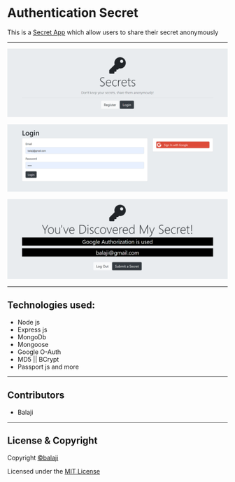 # Authentication Secret

This is a [Secret App](https://authenticationsecret.onrender.com/) which allow users to share their secret anonymously

---

<p align="center">
<img src="images/secrets.png">
</p>

<p align="center">
<img src="images/secrets-login.png">
</p>

<p align="center">
<img src="images/secrets-content.png">
</p>

---

## Technologies used:

- Node js
- Express js
- MongoDb
- Mongoose
- Google O-Auth
- MD5 || BCrypt
- Passport js and more

---

## Contributors

- Balaji

---

## License & Copyright

Copyright [©balaji](https://github.com/balajirai)

Licensed under the [MIT License](LICENSE)
